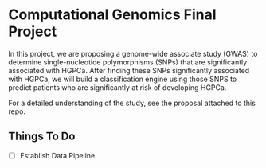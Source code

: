 # Computational Genomics Final Project #

In this project, we are proposing a genome-wide associate study (GWAS) to determine single-nucleotide polymorphisms (SNPs) that are significantly associated with HGPCa. After finding these SNPs significantly associated with HGPCa, we will build a classification engine using those SNPS to predict patients who are significantly at risk of developing HGPCa.

For a detailed understanding of the study, see the proposal attached to this repo.

## Things To Do ##
- [ ] Establish Data Pipeline


